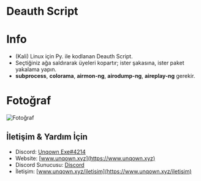 # Deauth Script

# Info
- (Kali) Linux için Py. ile kodlanan Deauth Script.
- Seçtiğiniz ağa saldırarak üyeleri kopartır; ister şakasına, ister paket yakalama yapın.
- <b>subprocess</b>, <b>colorama</b>, <b>airmon-ng</b>, <b>airodump-ng</b>, <b>aireplay-ng</b> gerekir.

# Fotoğraf
![Fotoğraf](https://media.discordapp.net/attachments/798849910203875388/978864842905641030/unknown.png)

## İletişim & Yardım İçin
- Discord: [Unqown Exe#4214](https://discord.com/users/791255637920972801)
- Website: [www.unqown.xyz](https://www.unqown.xyz)
- Discord Sunucusu: [Discord](https://unqown.xyz/davet)
- İletişim: [www.unqown.xyz/iletisim](https://www.unqown.xyz/iletisim)
